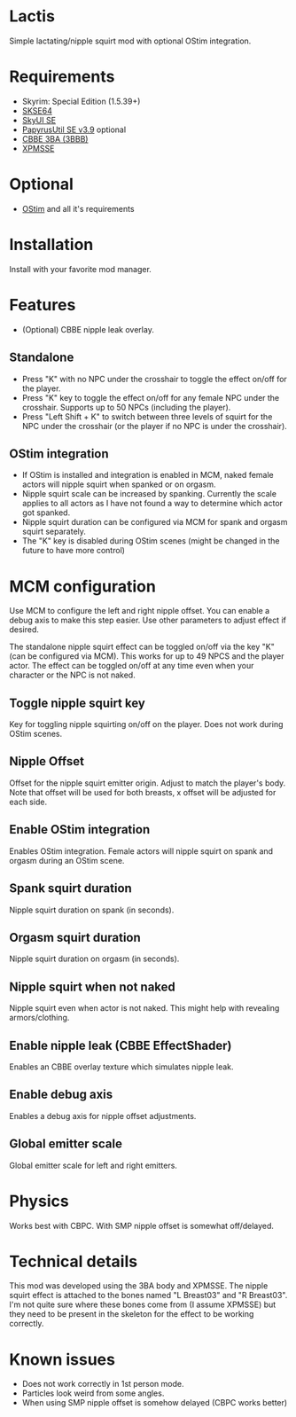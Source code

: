# Lactis
Simple lactating/nipple squirt mod with optional OStim integration.

# Requirements
+ Skyrim: Special Edition (1.5.39+)
+ [SKSE64](https://skse.silverlock.org/) 
+ [SkyUI SE](https://www.nexusmods.com/skyrimspecialedition/mods/12604)
+ [PapyrusUtil SE v3.9](https://www.nexusmods.com/skyrimspecialedition/mods/13048?tab=files) optional
+ [CBBE 3BA (3BBB)](https://www.nexusmods.com/skyrimspecialedition/mods/30174)
+ [XPMSSE](https://www.nexusmods.com/skyrimspecialedition/mods/1988?tab=files)

# Optional

+ [OStim](https://www.nexusmods.com/skyrimspecialedition/mods/40725) and all it's requirements

# Installation
Install with your favorite mod manager. 

# Features

+ (Optional) CBBE nipple leak overlay.

## Standalone
+ Press "K" with no NPC under the crosshair to toggle the effect on/off for the player.
+ Press "K" key to toggle the effect on/off for any female NPC under the crosshair. Supports up to 50 NPCs (including the player).
+ Press "Left Shift + K" to switch between three levels of squirt for the NPC under the crosshair (or the player if no NPC is under the crosshair).

## OStim integration
+ If OStim is installed and integration is enabled in MCM, naked female actors will nipple squirt when spanked or on orgasm.
+ Nipple squirt scale can be increased by spanking. Currently the scale applies to all actors as I have not found a way to determine which actor got spanked.
+ Nipple squirt duration can be configured via MCM for spank and orgasm squirt separately.
+ The "K" key is disabled during OStim scenes (might be changed in the future to have more control)


# MCM configuration
Use MCM to configure the left and right nipple offset. You can enable a debug axis to make this step easier.
Use other parameters to adjust effect if desired.

The standalone nipple squirt effect can be toggled on/off via the key "K" (can be configured via MCM). This works for up to 49 NPCS and the player actor. The effect can be toggled on/off at any time even when your character or the NPC is not naked.

## Toggle nipple squirt key
Key for toggling nipple squirting on/off on the player. Does not work during OStim scenes.

## Nipple Offset
Offset for the nipple squirt emitter origin. Adjust to match the player's body. Note that offset will be used for both breasts, x offset will be adjusted for each side.

## Enable OStim integration
Enables OStim integration. Female actors will nipple squirt on spank and orgasm during an OStim scene.

## Spank squirt duration
Nipple squirt duration on spank (in seconds).

## Orgasm squirt duration
Nipple squirt duration on orgasm (in seconds).

## Nipple squirt when not naked
Nipple squirt even when actor is not naked. This might help with revealing armors/clothing.

## Enable nipple leak (CBBE EffectShader)
Enables an CBBE overlay texture which simulates nipple leak.

## Enable debug axis
Enables a debug axis for nipple offset adjustments.

## Global emitter scale
Global emitter scale for left and right emitters.

# Physics
Works best with CBPC. With SMP nipple offset is somewhat off/delayed.

# Technical details
This mod was developed using the 3BA body and XPMSSE. The nipple squirt effect is attached to the bones named "L Breast03" and "R Breast03". I'm not quite sure where these bones come from (I assume XPMSSE) but they need to be present in the skeleton for the effect to be working correctly.

# Known issues
+ Does not work correctly in 1st person mode.
+ Particles look weird from some angles.
+ When using SMP nipple offset is somehow delayed (CBPC works better)